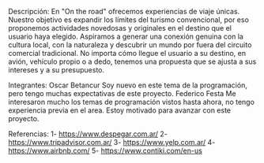 Descripción:
En "On the road" ofrecemos experiencias de viaje únicas. Nuestro objetivo es expandir los límites del turismo convencional, por eso proponemos actividades novedosas y originales en el destino que el usuario haya elegido. Aspiramos a generar una conexión genuina con la cultura local, con la naturaleza y descubrir un mundo por fuera del circuito comercial tradicional. No importa cómo llegue el usuario a su destino, en avión, vehículo propio o a dedo, tenemos una propuesta que se ajusta a sus intereses y a su presupuesto.

Integrantes:
Oscar Betancur
Soy nuevo en este tema de la programación, pero tengo muchas expectativas de este proyecto.
Federico Festa
Me interesaron mucho los temas de programación vistos hasta ahora, no tengo experiencia previa en el area. Estoy motivado para avanzar con este proyecto.

Referencias:
1- https://www.despegar.com.ar/
2- https://www.tripadvisor.com.ar/
3- https://www.yelp.com.ar/
4- https://www.airbnb.com/
5- https://www.contiki.com/en-us
















